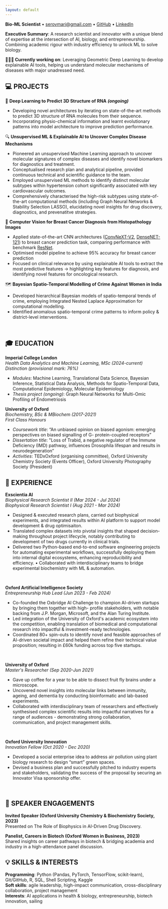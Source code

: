 ```yaml
---
layout: default
---
```


 **Bio-ML Scientist** • [serovmari@gmail.com](mailto:serovmari@gmail.com) • [GitHub](https://github.com/mariaserov) • [LinkedIn](https://www.linkedin.com/in/maria-serova/)


**Executive Summary**: A research scientist and innovator with a unique blend of expertise at the intersection of AI, biology, and entrepreneurship. Combining academic rigour with industry efficiency to unlock ML to solve biology.


**👩🏻‍💻 Currently working on**: Leveraging Geometric Deep Learning to develop explainable AI tools, helping us understand molecular mechanisms of diseases with major unadressed need.

## 💻 PROJECTS <br>

🧬 **Deep Learning to Predict 3D Structure of RNA** **_(ongoing)_** <br>
- Developing novel architectures by iterating on state-of-the-art methods to predict 3D structure of RNA molecules from their sequence.
- Incorporating physio-chemical information and learnt evolutionary patterns into model architecture to improve prediction performance.


🔍 **Unsupervised ML & Explainable AI to Uncover Complex Disease Mechanisms** <br>
- Pioneered an unsupervised Machine Learning approach to uncover molecular signatures of complex diseases and identify novel biomarkers for diagnostics and treatment. 
- Conceptualised research plan and analytical pipeline, provided continuous technical and scientific guidance to the team.
- Employed unsupervised ML methods to identify distinct molecular subtypes within hypertension cohort significantly associated with key cardiovascular outcomes. 
- Comprehensively characterised the high-risk subtypes using state-of-the-art computational methods (including Graph Neural Networks & Stability Selection LASSO), elucidating novel insights for drug discovery, diagnostics, and prevenatitve strategies.


🤖 **Computer Vision for Breast Cancer Diagnosis from Histopathology Images** <br> 
- Applied state-of-the-art CNN architectures ([ConvNeXT-V2](https://arxiv.org/abs/2301.00808), [DenseNET-121](https://arxiv.org/abs/1608.06993)) to breast cancer prediction task,  comparing performance with benchmark [ResNet](https://arxiv.org/abs/1512.03385).
- Optimised model pipeline to achieve 95% accuracy for breast cancer prediction
- Focused on clinical relevance by using explainable AI tools to extract the most predictive features → highlighting key features for diagnosis, and identifying novel features for oncological research. 


🗺️ **Bayesian Spatio-Temporal Modelling of Crime Against Women in India** <br>
- Developed hierarchical Bayesian models of spatio-temporal trends of crime, employing Integrated Nested Laplace Approximation for computational modelling. 
- Identified anomalous spatio-temporal crime patterns to inform policy & district-level interventions.
<br>

## 🎓 EDUCATION

**Imperial College London** <br>
_Health Data Analytics and Machine Learning, MSc (2024-current)_ <br>
_Distinction (provisional mark: 76%)_ <br>
- _Modules_: Machine Learning, Translational Data Science, Bayesian Inference, Statistical Data Analysis, Methods for Spatio-Temporal Data, Computational Epidemiology, Molecular Epidemiology
- _Thesis project (ongoing)_: Graph Neural Networks for Multi-Omic Profiling of Endometriosis

**University of Oxford** <br>
_Biochemistry, BSc & MBiochem (2017-2021)_ <br>
_First Class Honours_ <br>
- _Coursework title_: “An unbiased opinion on biased agonism: emerging perspectives on biased signalling of G-
protein-coupled receptors”
- _Dissertation title_: "Loss of Trabid, a negative regulator of the Immune Deficiency (IMD) pathway, influences Drosophila lifespan and results in neurodegeneration”
- _Activities_: TEDxOxford (organising committee), Oxford University Chemistry Society (Events Officer),
Oxford University Photography Society (President)

## 💼 EXPERIENCE
**Exscientia AI** <br>
_Biophysical Research Scientist II (Mar 2024 - Jul 2024)_ <br>
_Biophysical Research Scientist I (Aug 2021 - Mar 2024)_ <br>
- Designed & executed research plans, carried out biophysical experiments, and integrated results within AI platform to support model development & drug optimisaiton.
- Translated complex datasets into pivotal insights that shaped decision-making throughout project lifecycle, notably contributing to development of two drugs currently in clinical trials.
- Delivered two Python-based end-to-end software engineering projects for automating experimental workflows, successfully deploying them into internal digital ecosystems, enhancing reproducibility and efficiency.
• Collaborated with interdisciplinary teams to bridge experimental biochemistry with ML & automation.
 <br>

**Oxford Artificial Intelligence Society** <br>
_Entrepreneurship Hub Lead (Jun 2023 - Feb 2024)_ <br>
- Co-founded the Oxbridge AI Challenge to champion AI-driven startups by bringing them together with high- profile stakeholders, with notable backing from J.P. Morgan, Microsoft, and the Alan Turing Institute.
- Led integration of the University of Oxford's academic ecosystem into the competition, enabling translation of biomedical and computational research into impactful & investment-ready technologies.
- Coordinated 80+ spin-outs to identify novel and feasible approaches of AI-driven societal impact and helped them refine their technical value proposition; resulting in £60k funding across top five startups.
<br>

**University of Oxford** <br>
_Master's Researcher (Sep 2020-Jun 2021)_ <br>
- Gave up coffee for a year to be able to dissect fruit fly brains under a microscope. 
- Uncovered novel insights into molecular links between immunity, ageing, and dementia by conducting bioinformatic and lab-based experiments.
- Collaborated with interdisciplinary team of researchers and effectively synthesised complex scientific results into impactful narratives for a range of audiences - demonstrating strong collaboration, communication, and project management skills.
<br>

**Oxford University Innovation** <br>
_Innovation Fellow (Oct 2020 - Dec 2020)_ <br>
- Developed a social enterprise idea to address air pollution using plant biology research to design “smart” green spaces.
- Devised a business plan and successfully pitched to industry experts and stakeholders, validating the success
of the proposal by securing an Innovator Visa sponsorship offer.
<br>

## 🎤 SPEAKER ENGAGEMENTS
**Invited Speaker (Oxford University Chemistry & Biochemistry Society, 2023)** <br>
Presented on The Role of Biophysics in AI-Driven Drug Discovery.
<br>

**Panelist, Careers in Biotech (Oxford Women in Business, 2023)** <br>
Shared insights on career pathways in biotech & bridging academia and industry in a high-attendance panel discussion.

## 💡 SKILLS & INTERESTS
**Programming**:  Python (Pandas, PyTorch, TensorFlow, scikit-learn), Git/GitHub, R, SQL, Shell Scripting, Kaggle <br>
**Soft skills**: agile leadership, high-impact communication, cross-disciplinary collaboration, project management <br>
**Interests**: AI applications in health & biology, entrepreneurship, biotech innovation, sailing